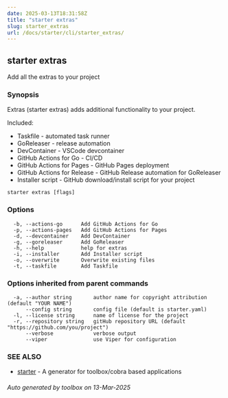 ```yaml
---
date: 2025-03-13T18:31:58Z
title: "starter extras"
slug: starter_extras
url: /docs/starter/cli/starter_extras/
---
```

## starter extras

Add all the extras to your project

### Synopsis

Extras (starter extras) adds additional functionality to your project.

Included:
* Taskfile - automated task runner
* GoReleaser - release automation
* DevContainer - VSCode devcontainer
* GitHub Actions for Go - CI/CD
* GitHub Actions for Pages - GitHub Pages deployment
* GitHub Actions for Release - GitHub Release automation for GoReleaser
* Installer script - GitHub download/install script for your project

```
starter extras [flags]
```

### Options

```
  -b, --actions-go      Add GitHub Actions for Go
  -p, --actions-pages   Add GitHub Actions for Pages
  -d, --devcontainer    Add DevContainer
  -g, --goreleaser      Add GoReleaser
  -h, --help            help for extras
  -i, --installer       Add Installer script
  -o, --overwrite       Overwrite existing files
  -t, --taskfile        Add Taskfile
```

### Options inherited from parent commands

```
  -a, --author string       author name for copyright attribution (default "YOUR NAME")
      --config string       config file (default is starter.yaml)
  -l, --license string      name of license for the project
  -r, --repository string   gitHub repository URL (default "https://github.com/you/project")
      --verbose             verbose output
      --viper               use Viper for configuration
```

### SEE ALSO

* [starter](/toolbox/docs/starter/cli/starter/)	 - A generator for toolbox/cobra based applications

###### Auto generated by toolbox on 13-Mar-2025
